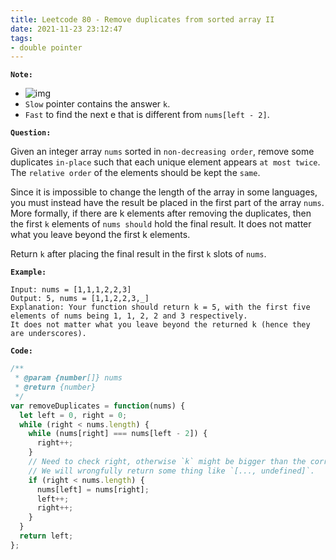 ```yaml
---
title: Leetcode 80 - Remove duplicates from sorted array II
date: 2021-11-23 23:12:47
tags:
- double pointer
---
```

**`Note:`**
- ![img](https://i.imgur.com/PuUyIBv.png)
- `Slow` pointer contains the answer `k`.
- `Fast` to find the next e that is different from `nums[left - 2]`.

**`Question:`**

Given an integer array `nums` sorted in `non-decreasing order`, remove some duplicates `in-place` such that each unique element appears `at most twice`. The `relative order` of the elements should be kept the `same`.

Since it is impossible to change the length of the array in some languages, you must instead have the result be placed in the first part of the array `nums`. More formally, if there are k elements after removing the duplicates, then the first `k` elements of `nums should` hold the final result. It does not matter what you leave beyond the first k elements.

Return `k` after placing the final result in the first `k` slots of `nums`.

**`Example:`**
```
Input: nums = [1,1,1,2,2,3]
Output: 5, nums = [1,1,2,2,3,_]
Explanation: Your function should return k = 5, with the first five elements of nums being 1, 1, 2, 2 and 3 respectively.
It does not matter what you leave beyond the returned k (hence they are underscores).
```

**`Code:`**
```javascript
/**
 * @param {number[]} nums
 * @return {number}
 */
var removeDuplicates = function(nums) {
  let left = 0, right = 0;
  while (right < nums.length) {
    while (nums[right] === nums[left - 2]) {
      right++;
    }
    // Need to check right, otherwise `k` might be bigger than the correct answer by `1`. 
    // We will wrongfully return some thing like `[..., undefined]`.
    if (right < nums.length) {
      nums[left] = nums[right];
      left++;
      right++;
    }
  }
  return left;
};
```